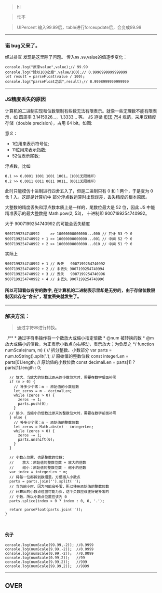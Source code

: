 > hi

>忙不

> UIPercent 输入99.99后，table进行forceupdate后，会变成99.98

- - - 
### 诺  bug又来了。
经过排查 发现是这里除了问题。
传入`99.99`,value的值逐步变化：

    console.log("原来value",value);// 99.99
    console.log("除以100之后",value/100);// 0.9998999999999999
    let result = parseFloat(value / 100);
    console.log("parseFloat之后",result);// 0.9998999999999999
    
- - - 
### JS精度丢失的原因
计算机的二进制实现和位数限制有些数无法有限表示。就像一些无理数不能有限表示，如 圆周率 3.1415926...，1.3333... 等。
JS 遵循 [IEEE 754](https://en.wikipedia.org/wiki/IEEE_754) 规范，采用双精度存储（double precision），占用 64 bit。如图:

意义：

- 1位用来表示符号位;
- 11位用来表示指数;
- 52位表示尾数;

浮点数，比如

    0.1 >> 0.0001 1001 1001 1001…（1001无限循环）
    0.2 >> 0.0011 0011 0011 0011…（0011无限循环）
    
此时只能模仿十进制进行四舍五入了，但是二进制只有 0 和 1 两个，于是变为 0 舍 1 入。这即是计算机中
部分浮点数运算时出现误差，丢失精度的根本原因。

大整数的精度丢失和浮点数本质上是一样的，尾数位最大是 52 位，因此 JS 中能精准表示的最大整数是 Math.pow(2, 53)，
十进制即 9007199254740992。

大于 9007199254740992 的可能会丢失精度

    9007199254740992     >> 10000000000000...000 // 共计 53 个 0
    9007199254740992 + 1 >> 10000000000000...001 // 中间 52 个 0
    9007199254740992 + 2 >> 10000000000000...010 // 中间 51 个 0

实际上

    9007199254740992 + 1 // 丢失   9007199254740992
    9007199254740992 + 2 // 未丢失 9007199254740994
    9007199254740992 + 3 // 丢失   9007199254740996
    9007199254740992 + 4 // 未丢失 9007199254740996

#### 所以可知看似有穷的数字, 在计算机的二进制表示里却是无穷的，由于存储位数限制因此存在“舍去”，精度丢失就发生了。
- - -
### 解决方法：
> 通过字符串进行转换。

    /**
     * 通过字符串操作将一个数放大或缩小指定倍数
     * @num 被转换的数
     * @m   放大或缩小的倍数，为正表示小数点向右移动，表示放大；为负反之
     */
    function numScale(num, m) {
      // 拆分整数、小数部分
      var parts = num.toString().split('.');
      // 原始值的整数位数
      const integerLen = parts[0].length;
      // 原始值的小数位数
      const decimalLen = parts[1] ? parts[1].length : 0;

      // 放大，当放大的倍数比原来的小数位大时，需要在数字后面补零
      if (m > 0) {
        // 补多少个零：m - 原始值的小数位数
        let zeros = m - decimalLen;
        while (zeros > 0) {
          zeros -= 1;
          parts.push(0);
        }
      // 缩小，当缩小的倍数比原来的整数位大时，需要在数字前面补零
      } else {
        // 补多少个零：m - 原始值的整数位数
        let zeros = Math.abs(m) - integerLen;
        while (zeros > 0) {
          zeros -= 1;
          parts.unshift(0);
        }
      }

      // 小数点位置，也是整数的位数: 
      //    放大：原始值的整数位数 + 放大的倍数
      //    缩小：原始值的整数位数 - 缩小的倍数
      var index = integerLen + m;
      // 将每一位都拆到数组里，方便插入小数点
      parts = parts.join('').split('');
      // 当为缩小时，因为可能会补零，所以使用原始值的整数位数
      // 计算出的小数点位置可能为负，这个负数应该正好是补零的
      // 个数，所以小数点位置应该为 0
      parts.splice(index > 0 ? index : 0, 0, '.');

      return parseFloat(parts.join(''));
    }
    
#### 例子
    console.log(numScale(99.99,-2)); //0.9999
    console.log(numScale(9.99,-2));  //0.0999
    console.log(numScale(0.99,-2));  //0.0099
    console.log(numScale(0.99,2));   //99
    console.log(numScale(9.99,2));   //999
    console.log(numScale(99.99,2));  //9999
    
- - - 
## OVER 
